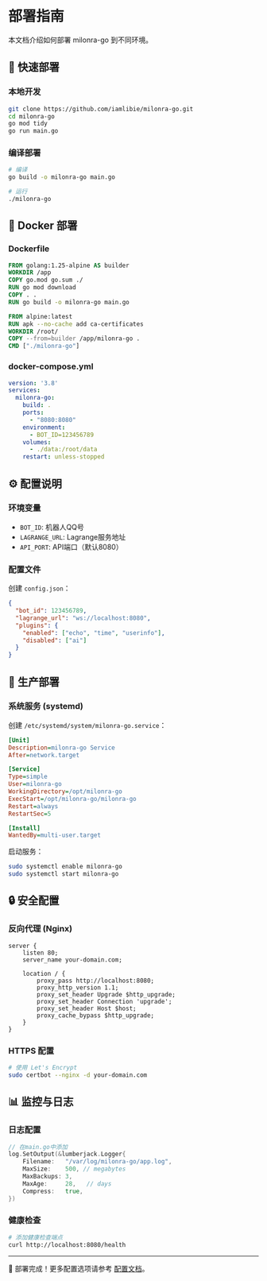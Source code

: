# 部署指南

本文档介绍如何部署 milonra-go 到不同环境。

## 🚀 快速部署

### 本地开发

```bash
git clone https://github.com/iamlibie/milonra-go.git
cd milonra-go
go mod tidy
go run main.go
```

### 编译部署

```bash
# 编译
go build -o milonra-go main.go

# 运行
./milonra-go
```

## 🐳 Docker 部署

### Dockerfile

```dockerfile
FROM golang:1.25-alpine AS builder
WORKDIR /app
COPY go.mod go.sum ./
RUN go mod download
COPY . .
RUN go build -o milonra-go main.go

FROM alpine:latest
RUN apk --no-cache add ca-certificates
WORKDIR /root/
COPY --from=builder /app/milonra-go .
CMD ["./milonra-go"]
```

### docker-compose.yml

```yaml
version: '3.8'
services:
  milonra-go:
    build: .
    ports:
      - "8080:8080"
    environment:
      - BOT_ID=123456789
    volumes:
      - ./data:/root/data
    restart: unless-stopped
```

## ⚙️ 配置说明

### 环境变量

- `BOT_ID`: 机器人QQ号
- `LAGRANGE_URL`: Lagrange服务地址
- `API_PORT`: API端口（默认8080）

### 配置文件

创建 `config.json`：

```json
{
  "bot_id": 123456789,
  "lagrange_url": "ws://localhost:8080",
  "plugins": {
    "enabled": ["echo", "time", "userinfo"],
    "disabled": ["ai"]
  }
}
```

## 🔧 生产部署

### 系统服务 (systemd)

创建 `/etc/systemd/system/milonra-go.service`：

```ini
[Unit]
Description=milonra-go Service
After=network.target

[Service]
Type=simple
User=milonra-go
WorkingDirectory=/opt/milonra-go
ExecStart=/opt/milonra-go/milonra-go
Restart=always
RestartSec=5

[Install]
WantedBy=multi-user.target
```

启动服务：

```bash
sudo systemctl enable milonra-go
sudo systemctl start milonra-go
```

## 🔒 安全配置

### 反向代理 (Nginx)

```nginx
server {
    listen 80;
    server_name your-domain.com;

    location / {
        proxy_pass http://localhost:8080;
        proxy_http_version 1.1;
        proxy_set_header Upgrade $http_upgrade;
        proxy_set_header Connection 'upgrade';
        proxy_set_header Host $host;
        proxy_cache_bypass $http_upgrade;
    }
}
```

### HTTPS 配置

```bash
# 使用 Let's Encrypt
sudo certbot --nginx -d your-domain.com
```

## 📊 监控与日志

### 日志配置

```go
// 在main.go中添加
log.SetOutput(&lumberjack.Logger{
    Filename:   "/var/log/milonra-go/app.log",
    MaxSize:    500, // megabytes
    MaxBackups: 3,
    MaxAge:     28,   // days
    Compress:   true,
})
```

### 健康检查

```bash
# 添加健康检查端点
curl http://localhost:8080/health
```

---

🚀 部署完成！更多配置选项请参考 [配置文档](configuration.md)。

